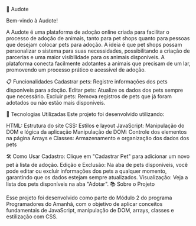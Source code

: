 🐾 Audote

Bem-vindo à Audote!

A Audote é uma plataforma de adoção online criada para facilitar o processo de adoção de animais, tanto para pet shops quanto para pessoas que desejam colocar pets para adoção. A ideia é que pet shops possam personalizar o sistema para suas necessidades, possibilitando a criação de parcerias e uma maior visibilidade para os animais disponíveis. A plataforma conecta facilmente adotantes a animais que precisam de um lar, promovendo um processo prático e acessível de adoção.

📋 Funcionalidades
Cadastrar pets: Registre informações dos pets disponíveis para adoção.
Editar pets: Atualize os dados dos pets sempre que necessário.
Excluir pets: Remova registros de pets que já foram adotados ou não estão mais disponíveis.

🚀 Tecnologias Utilizadas
Este projeto foi desenvolvido utilizando:

HTML: Estrutura do site
CSS: Estilos e layout
JavaScript: Manipulação do DOM e lógica da aplicação
Manipulação de DOM: Controle dos elementos na página
Arrays e Classes: Armazenamento e organização dos dados dos pets

🛠️ Como Usar
Cadastro: Clique em "Cadastrar Pet" para adicionar um novo pet à lista de adoção.
Edição e Exclusão: Na aba de pets disponíveis, você pode editar ou excluir informações dos pets a qualquer momento, garantindo que os dados estejam sempre atualizados.
Visualização: Veja a lista dos pets disponíveis na aba "Adotar".
📚 Sobre o Projeto

Esse projeto foi desenvolvido como parte do Módulo 2 do programa Programadores do Amanhã, com o objetivo de aplicar conceitos fundamentais de JavaScript, manipulação de DOM, arrays, classes e estilização com CSS.
